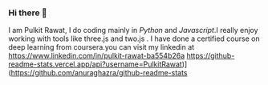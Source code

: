 ### Hi there 👋

I am Pulkit Rawat, I do coding mainly in *Python* and *Javascript*.I really enjoy working with tools like three.js and two.js . I have done a certified course on deep learning from coursera.you can visit my linkedin at https://www.linkedin.com/in/pulkit-rawat-ba554b26a
https://github-readme-stats.vercel.app/api?username=PulkitRawat)](https://github.com/anuraghazra/github-readme-stats
